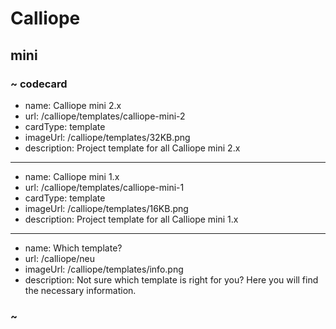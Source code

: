 # Calliope

## mini

### ~ codecard

* name: Calliope mini 2.x
* url: /calliope/templates/calliope-mini-2
* cardType: template
* imageUrl: /calliope/templates/32KB.png
* description: Project template for all Calliope mini 2.x

---

* name: Calliope mini 1.x
* url: /calliope/templates/calliope-mini-1
* cardType: template
* imageUrl: /calliope/templates/16KB.png
* description: Project template for all Calliope mini 1.x

---

* name: Which template?
* url: /calliope/neu
* imageUrl: /calliope/templates/info.png
* description: Not sure which template is right for you? Here you will find the necessary information.

### ~
